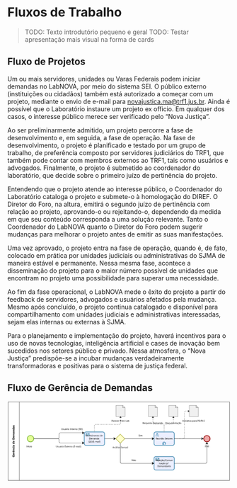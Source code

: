 # Fluxos de Trabalho

>TODO: Texto introdutório pequeno e geral
>TODO: Testar apresentação mais visual na forma de cards

## Fluxo de Projetos

Um ou mais servidores, unidades ou Varas Federais podem iniciar demandas no LabNOVA, por meio do sistema SEI. O público externo (instituições ou cidadãos) também está autorizado a começar com um projeto, mediante o envio de e-mail para novajustica.ma@trf1.jus.br. Ainda é possível que o Laboratório instaure um projeto ex officio. Em qualquer dos casos, o interesse público merece ser verificado pelo “Nova Justiça”.

Ao ser preliminarmente admitido, um projeto percorre a fase de desenvolvimento e, em seguida, a fase de operação. Na fase de desenvolvimento, o projeto é planificado e testado por um grupo de trabalho, de preferência composto por servidores judiciários do TRF1, que também pode contar com membros externos ao TRF1, tais como usuários e advogados. Finalmente, o projeto é submetido ao coordenador do laboratório, que decide sobre o primeiro juízo de pertinência do projeto.

Entendendo que o projeto atende ao interesse público, o Coordenador do Laboratório cataloga o projeto e submete-o à homologação do DIREF. O Diretor do Foro, na altura, emitirá o segundo juízo de pertinência com relação ao projeto, aprovando-o ou rejeitando-o, dependendo da medida em que seu conteúdo corresponda a uma solução relevante. Tanto o Coordenador do LabNOVA quanto o Diretor do Foro podem sugerir mudanças para melhorar o projeto antes de emitir as suas manifestações.

Uma vez aprovado, o projeto entra na fase de operação, quando é, de fato, colocado em prática por unidades judiciais ou administrativas do SJMA de maneira estável e permanente. Nessa mesma fase, acontece a disseminação do projeto para o maior número possível de unidades que encontram no projeto uma possibilidade para superar uma necessidade.

Ao fim da fase operacional, o LabNOVA mede o êxito do projeto a partir do feedback de servidores, advogados e usuários afetados pela mudança. Mesmo após concluído, o projeto continua catalogado e disponível para compartilhamento com unidades judiciais e administrativas interessadas, sejam elas internas ou externas à SJMA.

Para o planejamento e implementação do projeto, haverá incentivos para o uso de novas tecnologias, inteligência artificial e cases de inovação bem sucedidos nos setores público e privado. Nessa atmosfera, o “Nova Justiça” predispõe-se a incubar mudanças verdadeiramente transformadoras e positivas para o sistema de justiça federal.

## Fluxo de Gerência de Demandas

![Diagrama BPMN do fluxo de Gerênciamento de Demandas](../fluxo-de-trabalho/fluxo-ger-demanda.png)
